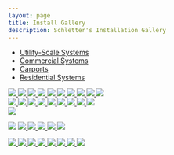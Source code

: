 ```yaml
---
layout: page
title: Install Gallery
description: Schletter's Installation Gallery
---
```


<ul id="TopNavTest" class="nav nav-tabs ">
<li class="active"><a id="TopNav1" href="#tabs-1" data-toggle="tab">Utility-Scale Systems</a></li>
<li><a id="TopNav2" href="#tabs-2" data-toggle="tab" >Commercial Systems</a></li>
<li class=""><a id="TopNav3" href="#tabs-3" data-toggle="tab">Carports</a></li>
<li ><a id="TopNav4" href="#tabs-4" data-toggle="tab">Residential Systems</a></li>

</ul>

<div id="tabs-install" class="tab-content clearfix slides_container">
<div id="tabs-1"  class="tab-pane active slide cycle-slideshow" data-cycle-slides="> a" data-cycle-pause-on-hover="true" data-cycle-fx="fadeOut" data-cycle-timeout="3000" data-cycle-caption-plugin="caption2">


<a href="images/install gallery/DJI_0011.JPG" data-cycle-title="5 MW • G-Max" data-cycle-desc="O2 | Wadesboro NC" class="img-responsive" >
<img src="images/install gallery/DJI_0013.JPG"  class="img-responsive" style="">
</a>

<a href="images/install gallery/DJI_0011.jpeg" data-cycle-title="480 kW • G-Max" data-cycle-desc="" class="img-responsive" >
<img src="images/install gallery/DJI_0011.jpeg"  class="img-responsive" style="">
</a>

<a href="images/install-utility-fix-t-co.jpg" data-cycle-title="2.5 MW • FixT" data-cycle-desc="Tilt: Varies | Colorado | Modules: Sharp">
<img src="images/install-utility-fix-t-co.jpg" class="img-responsive" >
</a>

<a href="images/install-utility-fs.jpg" data-cycle-title="6 MW • FS System" data-cycle-desc="Tilt: Varies | New Jersey | Modules: Yingli">
<img src="images/install-utility-fs.jpg" class="img-responsive">
</a>

<a href="images/install-utility-fs-ca.jpg" data-cycle-title="1 MW • FS System" data-cycle-desc="Tilt: 30° | California ">
<img src="images/install-utility-fs-ca.jpg" class="img-responsive">
</a>

<a href="images/install-utility-fs-nc.jpg" data-cycle-title="5.2 MW • FS" data-cycle-desc="Tilt: 25° | NC | Modules: Canadian Solar">
<img src="images/install-utility-fs-nc.jpg" class="img-responsive">
</a>

<a href="images/install-utility-fs-ma.jpg" data-cycle-title="2.7 MW • FS Uno" data-cycle-desc="Tilt: 30° | Massachusetts">
<img src="images/install-utility-fs-ma.jpg" class="img-responsive">
</a>

<a href="images/install-utility-fs-az-phoenix.jpg" data-cycle-title="150 MW • FS" data-cycle-desc="Tilt: 30° | Arizona ">
<img src="images/install-utility-fs-az-phoenix.jpg" class="img-responsive">
</a>

<a href="images/install-utility-fs-ca-unknown.jpg" data-cycle-title="2.5 MW • FS" data-cycle-desc="Tilt: 30° | California ">
  <img src="images/install-utility-fs-ca-unknown.jpg" class="img-responsive">
</a>



<a href="images/install-utility-pvmax-ca-1mw.jpg" data-cycle-title="1 MW • PvMax" data-cycle-desc="Tilt: 25° | California | Modules: Solarworld">
 <img src="images/install-utility-pvmax-ca-1mw.jpg" class="img-responsive">
</a>
<div class="cycle-pager"></div>
<div class="cycle-overlay"></div>
</div>

<div id="tabs-4" class="tab-pane slide cycle-slideshow" data-cycle-slides="> a" data-cycle-pause-on-hover="true" data-cycle-fx="fadeOut" data-cycle-timeout="3000" data-cycle-caption-plugin="caption2">
<a href="images/install-residential-parapet-mount-dc.jpg" data-cycle-title="4 kW • Parapet Mount" data-cycle-desc="Tilt: 3° | Washington, DC | Modules: Sharp">
<img src="images/install-residential-parapet-mount-dc.jpg" class="img-responsive"  >
<!--<h2>4 kW • Parapet Mount</h2><span class="link">flush-mount.html</span><p>Tilt: 3° | Washington, DC | Modules: Sharp</p>--></a>
<a href="images/install-residential-roof-hook-az.jpg" data-cycle-title="7 kW • Roof Hook" data-cycle-desc="Tilt: 20° | Arizona | Modules: Conergy">
<img src="images/install-residential-roof-hook-az.jpg" class="img-responsive" >
</a>
<a href="images/install-residential-roof-hook-az-sedona.jpg" data-cycle-title="5 kW • Roof Hook" data-cycle-desc="">
<img src="images/install-residential-roof-hook-az-sedona.jpg" class="img-responsive" >
</a>

<a href="images/install-residential-windsafe-ca.jpg" data-cycle-title="10 kW • Windsafe" data-cycle-desc="Tilt: 10° | California | Modules: Kyocera 210W">
<img src="images/install-residential-windsafe-ca.jpg" class="img-responsive" >
</a>

<a href="images/install-residential-windsafe.jpg" data-cycle-title="10 kW • Windsafe" data-cycle-desc="Tilt: Varies | California | Modules: Sanyo HIT 215">
<img src="images/install-residential-windsafe.jpg" class="img-responsive" >
</a>

<a href="images/install-residential-windsafe-az.jpg" data-cycle-title="Windsafe" data-cycle-desc="Tilt: 10° | Arizona ">
<img src="images/install-residential-windsafe-az.jpg" class="img-responsive" >
</a>

<a href="images/install-residential-pvmax-on.jpg" data-cycle-title="10 kW • PvMax" data-cycle-desc="Tilt: 30° | Ontario ">
<img src="images/install-residential-pvmax-on.jpg" class="img-responsive">
</a>

<a href="images/install-residential-fs-slope.jpg" data-cycle-title="FS" data-cycle-desc="Tilt: 30° | California ">
<img src="images/install-residential-fs-slope.jpg" class="img-responsive" >
</a>

<a href="images/install-residential-fs-kit.jpg" data-cycle-title="2.5 kW • FS Ki" data-cycle-desc="Tilt: 30° | Ohio ">
<img src="images/install-residential-fs-kit.jpg" class="img-responsive" >
</a>


<div class="cycle-pager"></div>
<div class="cycle-overlay"></div>
</div>


<div id="tabs-3"  class="tab-pane slide cycle-slideshow" data-cycle-slides="> a" data-cycle-pause-on-hover="true" data-cycle-fx="fadeOut" data-cycle-timeout="3000" data-cycle-caption-plugin="caption2">

<a data-cycle-title="14 MW • Carport" data-cycle-desc="Tilt:  | Michigan State University | Modules: ">
<img src="images/install gallery/DSC08897.JPG" class="img-responsive" />
</a>

<a data-cycle-title="279 kW • Carport" data-cycle-desc="Tilt:  | Mexico  | Modules: "><img src="images/install gallery/2018-01-16 12.54.17-1-1.jpg" class="img-responsive"/></a>
<a href="images/install-utility-carport-fl.jpg" data-cycle-title="400 kW • Carport" data-cycle-desc="Tilt: 5° | Florida | Modules: Renesola">
<img src="images/install-utility-carport-fl.jpg" class="img-responsive">
</a>
<a href="images/install-residential-carport-az.jpg" data-cycle-title="7 kW • Carport" data-cycle-desc="Tilt: 20° | Arizona | Modules: LG">
<img src="images/install-residential-carport-az.jpg" class="img-responsive" >
</a>
<a href="images/install-commercial-carport-az-tucson.jpg" data-cycle-title="69 kW • Carport" data-cycle-desc="Tilt: 20° | Arizona | Modules: Solon">
<img src="images/install-commercial-carport-az-tucson.jpg" class="img-responsive">
</a>
<a href="images/install-utility-carport-ca.jpg" data-cycle-title="1 MW • Carport" data-cycle-desc="Tilt: 5° | California | Modules: Evergreen">
<img src="images/install-utility-carport-ca.jpg" class="img-responsive">
</a>
<a href="images/install-commercial-carport-az.jpg" data-cycle-title="10 kW • Carport" data-cycle-desc="Tilt: 20° | Arizona | Modules: Hyundai">
<img src="images/install-commercial-carport-az.jpg" class="img-responsive">
</a>
<div class="cycle-pager"></div>
<div class="cycle-overlay"></div>
</div>

 <!-- End of Tabs 1-->
<div id="tabs-2"  class="tab-pane slide cycle-slideshow" data-cycle-slides="> a" data-cycle-pause-on-hover="true" data-cycle-fx="fadeOut" data-cycle-timeout="3000" data-cycle-caption-plugin="caption2">
<a href="images/install-commercial-vario-fix-aruba.jpg" data-cycle-title="100 kW • Flush Mount" data-cycle-desc="Tilt: 6° | Aruba | Modules: Yingli">
<img src="images/install-commercial-vario-fix-aruba.jpg" class="img-responsive">
</a>

<a href="images/install-commercial-seam-ca.jpg" data-cycle-title="28 kW • Standing Seam" data-cycle-desc="Tilt: 15° | California | Modules: Yingli">
<img src="images/install-commercial-seam-ca.jpg" class="img-responsive">
</a>

<a href="images/install-commercial-alugrid-il.jpg" data-cycle-title="630 kW • AluGrid" data-cycle-desc="Tilt: 10° | Illinois | Modules: LG">
<img src="images/install-commercial-alugrid-il.jpg" class="img-responsive">
</a>

<a href="images/install-commercial-awning-ny.jpg" data-cycle-title="11 kW • Facade" data-cycle-desc="Tilt: 90° | New York | Modules: Various">
<img src="images/install-commercial-awning-ny.jpg" class="img-responsive">
</a>

<a href="images/install-utility-fs-az-flagstaff.jpg" data-cycle-title="600 kW • FS" data-cycle-desc="Tilt: 30° | Arizona | Modules: STP 280">
<img src="images/install-utility-fs-az-flagstaff.jpg" class="img-responsive">
</a>

<a href="images/install-utility-pvmax.jpg" data-cycle-title="26 kW • PvMax" data-cycle-desc="Tilt: 40° | Vermont | Modules: REC">
<img src="images/install-utility-pvmax.jpg" class="img-responsive">
</a>

<a href="images/install-commercial-fixz15.jpg" data-cycle-title="250 kW • FixZ-15 &amp; FixT" data-cycle-desc="Tilt: 15° | Illinois | Modules: Yingli">
<img src="images/install-commercial-fixz15.jpg" class="img-responsive">
</a>

<a href="images/install-commercial-fs-ga.jpg" data-cycle-title="200 kW • FS" data-cycle-desc="Tilt: 30° | Georgia | Modules: Suniva">
<img src="images/install-commercial-fs-ga.jpg" class="img-responsive">
</a>

<div class="cycle-pager"></div>
<div class="cycle-overlay"></div>
</div>

</div>


